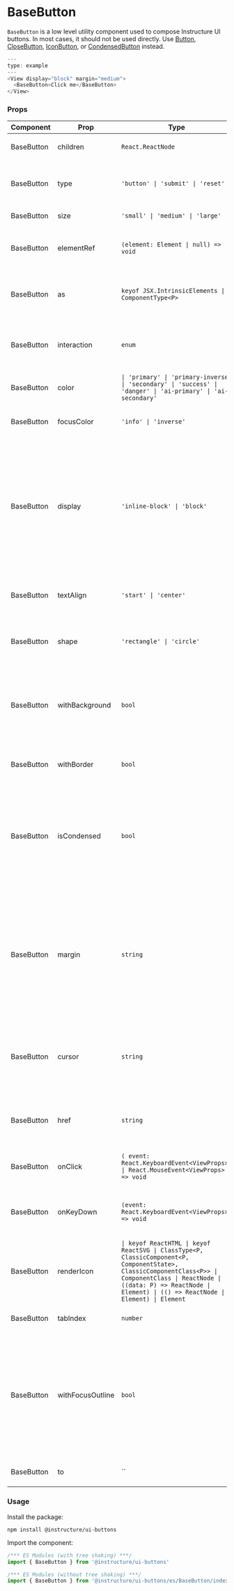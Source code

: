 # BaseButton


`BaseButton` is a low level utility component used to compose Instructure UI buttons. In most cases, it should not be used directly.
Use [Button](#Button), [CloseButton](#CloseButton), [IconButton](#IconButton), or [CondensedButton](#CondensedButton) instead.

```js
---
type: example
---
<View display="block" margin="medium">
  <BaseButton>Click me</BaseButton>
</View>
```


### Props

| Component | Prop | Type | Required | Default | Description |
|-----------|------|------|----------|---------|-------------|
| BaseButton | children | `React.ReactNode` | No | - | Specifies the `Button` children. |
| BaseButton | type | `'button' \| 'submit' \| 'reset'` | No | `'button'` | Specifies the type of the `Button`'s underlying html element. |
| BaseButton | size | `'small' \| 'medium' \| 'large'` | No | `'medium'` | The size of the `Button` |
| BaseButton | elementRef | `(element: Element \| null) => void` | No | - | Provides a reference to the `Button`'s underlying html element. |
| BaseButton | as | `keyof JSX.IntrinsicElements \| ComponentType<P>` | No | `'button'` | The element to render as the component root, `Button` by default. |
| BaseButton | interaction | `enum` | No | `undefined` | Specifies if interaction with the `Button` is enabled, disabled, or readonly. |
| BaseButton | color | `\| 'primary' \| 'primary-inverse' \| 'secondary' \| 'success' \| 'danger' \| 'ai-primary' \| 'ai-secondary'` | No | `'secondary'` | Specifies the color for the `Button`. |
| BaseButton | focusColor | `'info' \| 'inverse'` | No | - | Override the `Button`'s default focus outline color. |
| BaseButton | display | `'inline-block' \| 'block'` | No | `'inline-block'` | The `Button` display property. When set to `inline-block`, the `Button` displays inline with other elements. When set to block, the `Button` expands to fill the width of the container. |
| BaseButton | textAlign | `'start' \| 'center'` | No | `'start'` | Sets the alignment of the `Button` children and/or icon. |
| BaseButton | shape | `'rectangle' \| 'circle'` | No | `'rectangle'` | Specifies if the `Button` shape should be a circle or rectangle. |
| BaseButton | withBackground | `bool` | No | `true` | Specifies if the `Button` should render with a solid background. When false, the background is transparent. |
| BaseButton | withBorder | `bool` | No | `true` | Specifies if the `Button` should render with a border. |
| BaseButton | isCondensed | `bool` | No | `false` | Designates if the `Button` should render without padding. This option should only be set when `withBorder` and `withBackground` are also set to false. |
| BaseButton | margin | `string` | No | `'0'` | Valid values are `0`, `none`, `auto`, `xxx-small`, `xx-small`, `x-small`, `small`, `medium`, `large`, `x-large`, `xx-large`. Apply these values via familiar CSS-like shorthand. For example: `margin="small auto large"`. |
| BaseButton | cursor | `string` | No | `'pointer'` | Specify a mouse cursor to use when hovering over the button. The `pointer` cursor is used by default. |
| BaseButton | href | `string` | No | - | Specifies an href attribute for the `Button`'s underlying html element. |
| BaseButton | onClick | `( event: React.KeyboardEvent<ViewProps> \| React.MouseEvent<ViewProps> ) => void` | No | - | Callback fired when the `Button` is clicked. |
| BaseButton | onKeyDown | `(event: React.KeyboardEvent<ViewProps>) => void` | No | - | Callback fired when the `Button` receives a keydown event. |
| BaseButton | renderIcon | `\| keyof ReactHTML \| keyof ReactSVG \| ClassType<P, ClassicComponent<P, ComponentState>, ClassicComponentClass<P>> \| ComponentClass \| ReactNode \| ((data: P) => ReactNode \| Element) \| (() => ReactNode \| Element) \| Element` | No | - | An icon, or function that returns an icon. |
| BaseButton | tabIndex | `number` | No | - | Specifies the tabindex of the `Button`. |
| BaseButton | withFocusOutline | `bool` | No | - | Manually control if the `Button` should display a focus outline. When left `undefined` (which is the default) the focus outline will display if this component is focusable and receives focus. |
| BaseButton | to | `` | No | - | Needed for React Router links @private |

### Usage

Install the package:

```shell
npm install @instructure/ui-buttons
```

Import the component:

```javascript
/*** ES Modules (with tree shaking) ***/
import { BaseButton } from '@instructure/ui-buttons'

/*** ES Modules (without tree shaking) ***/
import { BaseButton } from '@instructure/ui-buttons/es/BaseButton/index'
```

